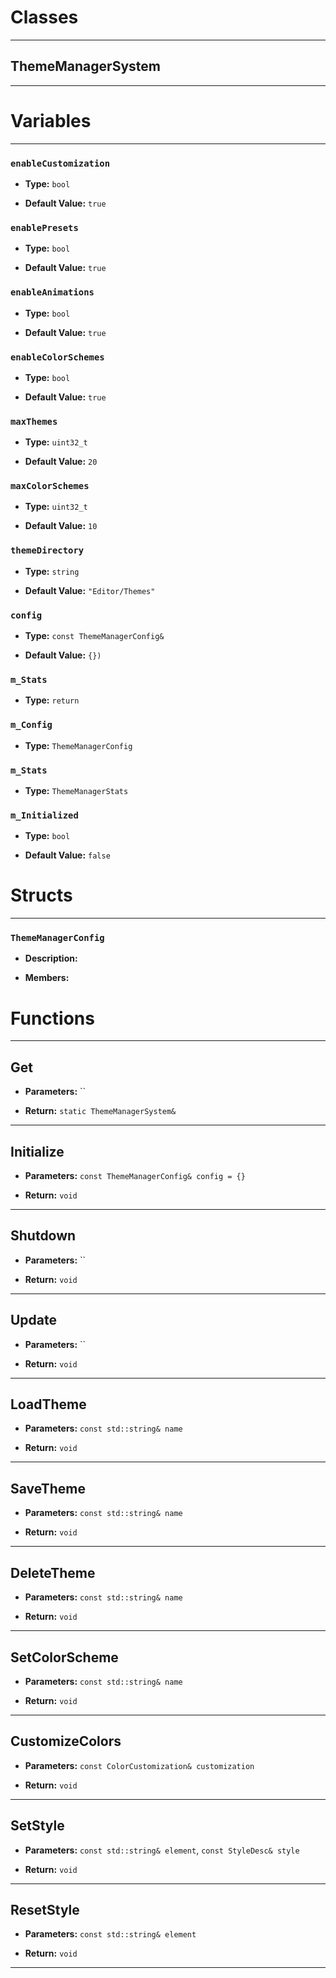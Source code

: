 # Classes
---

## ThemeManagerSystem
---




# Variables
---

### `enableCustomization`

- **Type:** `bool`

- **Default Value:** `true`



### `enablePresets`

- **Type:** `bool`

- **Default Value:** `true`



### `enableAnimations`

- **Type:** `bool`

- **Default Value:** `true`



### `enableColorSchemes`

- **Type:** `bool`

- **Default Value:** `true`



### `maxThemes`

- **Type:** `uint32_t`

- **Default Value:** `20`



### `maxColorSchemes`

- **Type:** `uint32_t`

- **Default Value:** `10`



### `themeDirectory`

- **Type:** `string`

- **Default Value:** `"Editor/Themes"`



### `config`

- **Type:** `const ThemeManagerConfig&`

- **Default Value:** `{})`



### `m_Stats`

- **Type:** `return`



### `m_Config`

- **Type:** `ThemeManagerConfig`



### `m_Stats`

- **Type:** `ThemeManagerStats`



### `m_Initialized`

- **Type:** `bool`

- **Default Value:** `false`




# Structs
---

### `ThemeManagerConfig`

- **Description:** 

- **Members:**




# Functions
---

## Get



- **Parameters:** ``

- **Return:** `static ThemeManagerSystem&`

---

## Initialize



- **Parameters:** `const ThemeManagerConfig& config = {}`

- **Return:** `void`

---

## Shutdown



- **Parameters:** ``

- **Return:** `void`

---

## Update



- **Parameters:** ``

- **Return:** `void`

---

## LoadTheme



- **Parameters:** `const std::string& name`

- **Return:** `void`

---

## SaveTheme



- **Parameters:** `const std::string& name`

- **Return:** `void`

---

## DeleteTheme



- **Parameters:** `const std::string& name`

- **Return:** `void`

---

## SetColorScheme



- **Parameters:** `const std::string& name`

- **Return:** `void`

---

## CustomizeColors



- **Parameters:** `const ColorCustomization& customization`

- **Return:** `void`

---

## SetStyle



- **Parameters:** `const std::string& element`, `const StyleDesc& style`

- **Return:** `void`

---

## ResetStyle



- **Parameters:** `const std::string& element`

- **Return:** `void`

---
